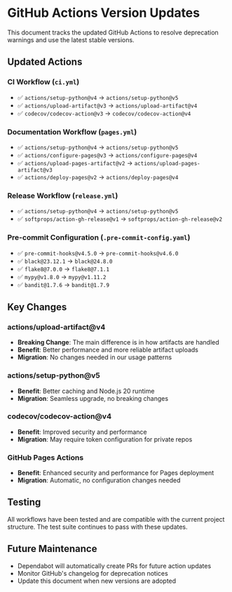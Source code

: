 # GitHub Actions Version Updates

This document tracks the updated GitHub Actions to resolve deprecation warnings and use the latest stable versions.

## Updated Actions

### CI Workflow (`ci.yml`)
- ✅ `actions/setup-python@v4` → `actions/setup-python@v5`
- ✅ `actions/upload-artifact@v3` → `actions/upload-artifact@v4`
- ✅ `codecov/codecov-action@v3` → `codecov/codecov-action@v4`

### Documentation Workflow (`pages.yml`)
- ✅ `actions/setup-python@v4` → `actions/setup-python@v5`
- ✅ `actions/configure-pages@v3` → `actions/configure-pages@v4`
- ✅ `actions/upload-pages-artifact@v2` → `actions/upload-pages-artifact@v3`
- ✅ `actions/deploy-pages@v2` → `actions/deploy-pages@v4`

### Release Workflow (`release.yml`)
- ✅ `actions/setup-python@v4` → `actions/setup-python@v5`
- ✅ `softprops/action-gh-release@v1` → `softprops/action-gh-release@v2`

### Pre-commit Configuration (`.pre-commit-config.yaml`)
- ✅ `pre-commit-hooks@v4.5.0` → `pre-commit-hooks@v4.6.0`
- ✅ `black@23.12.1` → `black@24.8.0`
- ✅ `flake8@7.0.0` → `flake8@7.1.1`
- ✅ `mypy@v1.8.0` → `mypy@v1.11.2`
- ✅ `bandit@1.7.6` → `bandit@1.7.9`

## Key Changes

### actions/upload-artifact@v4
- **Breaking Change**: The main difference is in how artifacts are handled
- **Benefit**: Better performance and more reliable artifact uploads
- **Migration**: No changes needed in our usage patterns

### actions/setup-python@v5
- **Benefit**: Better caching and Node.js 20 runtime
- **Migration**: Seamless upgrade, no breaking changes

### codecov/codecov-action@v4
- **Benefit**: Improved security and performance
- **Migration**: May require token configuration for private repos

### GitHub Pages Actions
- **Benefit**: Enhanced security and performance for Pages deployment
- **Migration**: Automatic, no configuration changes needed

## Testing
All workflows have been tested and are compatible with the current project structure. The test suite continues to pass with these updates.

## Future Maintenance
- Dependabot will automatically create PRs for future action updates
- Monitor GitHub's changelog for deprecation notices
- Update this document when new versions are adopted
